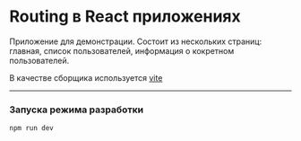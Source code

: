# Routing в React приложениях

Приложение для демонстрации.
Состоит из нескольких страниц: главная, список пользователей, информация о кокретном пользователей.

В качестве сборщика используется [vite](https://vitejs.dev/)

<hr />

### Запуска режима разработки

```sh
npm run dev
```
